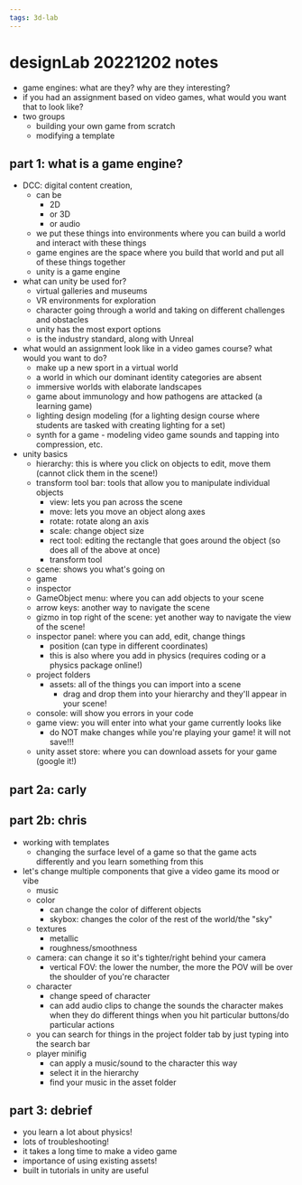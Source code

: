 ```yaml
---
tags: 3d-lab
---
```


# designLab 20221202 notes

* game engines: what are they? why are they interesting?
* if you had an assignment based on video games, what would you want that to look like?
* two groups
    * building your own game from scratch
    * modifying a template

## part 1: what is a game engine? 
* DCC: digital content creation, 
    * can be 
        * 2D 
        * or 3D 
        * or audio
    * we put these things into environments where you can build a world and interact with these things
    * game engines are the space where you build that world and put all of these things together
    * unity is a game engine
* what can unity be used for?
    * virtual galleries and museums
    * VR environments for exploration
    * character going through a world and taking on different challenges and obstacles
    * unity has the most export options
    * is the industry standard, along with Unreal
* what would an assignment look like in a video games course? what would you want to do?
    * make up a new sport in a virtual world
    * a world in which our dominant identity categories are absent 
    * immersive worlds with elaborate landscapes
    * game about immunology and how pathogens are attacked (a learning game)
    * lighting design modeling (for a lighting design course where students are tasked with creating lighting for a set)
    * synth for a game - modeling video game sounds and tapping into compression, etc.
* unity basics
    * hierarchy: this is where you click on objects to edit, move them (cannot click them in the scene!)
    * transform tool bar: tools that allow you to manipulate individual objects
        * view: lets you pan across the scene
        * move: lets you move an object along axes
        * rotate: rotate along an axis
        * scale: change object size
        * rect tool: editing the rectangle that goes around the object (so does all of the above at once)
        * transform tool
    * scene: shows you what's going on 
    * game
    * inspector
    * GameObject menu: where you can add objects to your scene
    * arrow keys: another way to navigate the scene
    * gizmo in top right of the scene: yet another way to navigate the view of the scene!
    * inspector panel: where you can add, edit, change things
        * position (can type in different coordinates)
        * this is also where you add in physics (requires coding or a physics package online!)
    * project folders
        * assets: all of the things you can import into a scene
            * drag and drop them into your hierarchy and they'll appear in your scene!
    * console: will show you errors in your code
    * game view: you will enter into what your game currently looks like
        * do NOT make changes while you're playing your game! it will not save!!!
    * unity asset store: where you can download assets for your game (google it!)

## part 2a: carly


## part 2b: chris
* working with templates
    * changing the surface level of a game so that the game acts differently and you learn something from this
* let's change multiple components that give a video game its mood or vibe
    * music
    * color
        * can change the color of different objects
        * skybox: changes the color of the rest of the world/the "sky"
    * textures
        * metallic
        * roughness/smoothness
    * camera: can change it so it's tighter/right behind your camera
        * vertical FOV: the lower the number, the more the POV will be over the shoulder of you're character
    * character
        * change speed of character 
        * can add audio clips to change the sounds the character makes when they do different things when you hit particular buttons/do particular actions
    * you can search for things in the project folder tab by just typing into the search bar
    * player minifig
        * can apply a music/sound to the character this way
        * select it in the hierarchy 
        * find your music in the asset folder


## part 3: debrief
* you learn a lot about physics!
* lots of troubleshooting!
* it takes a long time to make a video game
* importance of using existing assets!
* built in tutorials in unity are useful